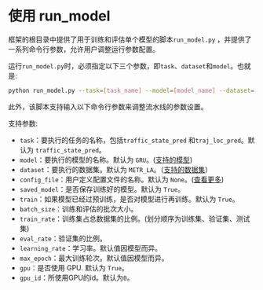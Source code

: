 # 使用 run_model

框架的根目录中提供了用于训练和评估单个模型的脚本`run_model.py` ，并提供了一系列命令行参数，允许用户调整运行参数配置。

运行`run_model.py`时，必须指定以下三个参数，即`task`、`dataset`和`model`。也就是:

```sh
python run_model.py --task=[task_name] --model=[model_name] --dataset=[dataset_name]
```

此外，该脚本支持输入以下命令行参数来调整流水线的参数设置。

支持参数:

- `task`：要执行的任务的名称，包括`traffic_state_pred` 和`traj_loc_pred`。默认为 `traffic_state_pred`。
- `model`：要执行的模型的名称。默认为 `GRU`。([支持的模型](../model))
- `dataset`：要执行的数据集。默认为 `METR_LA`。（[支持的数据集](../data/raw_data.md)）
- `config_file`：用户定义配置文件的名称。默认为 `None`。([查看更多](../config_settings.md))
- `saved_model`：是否保存训练好的模型。默认为 `True`。
- `train`：如果模型已经过预训练，是否对模型进行再训练。默认为 `True`。
- `batch_size`：训练和评估的批次大小。
- `train_rate`：训练集占总数据集的比例。(划分顺序为训练集、验证集、测试集)
- `eval_rate`：验证集的比例。
- `learning_rate`：学习率。默认值因模型而异。
- `max_epoch`：最大训练轮次。默认值因模型而异。
- `gpu`：是否使用 GPU. 默认为 `True`。
- `gpu_id`：所使用GPU的id。默认为`0`。


